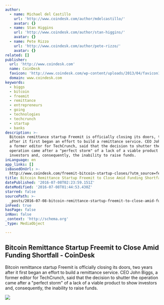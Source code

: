 ```yaml
---
author:
  - name: Michael del Castillo
    url: 'http://www.coindesk.com/author/mdelcastillo/'
    avatar: {}
  - name: Stan Higgins
    url: 'http://www.coindesk.com/author/stan-higgins/'
    avatar: {}
  - name: Pete Rizzo
    url: 'http://www.coindesk.com/author/pete-rizzo/'
    avatar: {}
related: []
publisher:
  url: 'http://www.coindesk.com'
  name: CoinDesk
  favicon: 'http://www.coindesk.com/wp-content/uploads/2013/04/favicon1.ico?b6542b'
  domain: www.coindesk.com
keywords:
  - biggs
  - bitcoin
  - freemit
  - remittance
  - entrepreneurs
  - going
  - technologies
  - techcrunch
  - startup
  - banks
description: >-
  Bitcoin remittance startup Freemit is officially closing its doors, two years
  after it first began an effort to build a remittance service. CEO John Biggs,
  a former editor for TechCrunch, said that the decision to shutter the
  operation came after a "perfect storm" of a lack of a viable product to show
  investors and, consequently, the inability to raise funds.
inLanguage: en
app_links: []
isBasedOnUrl: >-
  http://www.coindesk.com/freemit-bitcoin-startup-closes/?utm_source=feedburner&utm_medium=feed&utm_campaign=Feed%3A+CoinDesk+(CoinDesk+-+The+Voice+of+Digital+Currency)
title: Bitcoin Remittance Startup Freemit to Close Amid Funding Shortfall - CoinDesk
datePublished: '2016-07-08T02:23:59.151Z'
dateModified: '2016-07-08T01:44:53.430Z'
starred: false
sourcePath: >-
  _posts/2016-07-08-bitcoin-remittance-startup-freemit-to-close-amid-funding-sho.md
inFeed: true
hasPage: false
inNav: false
_context: 'http://schema.org'
_type: MediaObject

---
```

<article style=""><h1>Bitcoin Remittance Startup Freemit to Close Amid Funding Shortfall - CoinDesk</h1><p>Bitcoin remittance startup Freemit is officially closing its doors, two years after it first began an effort to build a remittance service. CEO John Biggs, a former editor for TechCrunch, said that the decision to shutter the operation came after a "perfect storm" of a lack of a viable product to show investors and, consequently, the inability to raise funds.</p><img src="http://media.coindesk.com/2016/03/Screen-Shot-2016-03-07-at-6.05.31-PM-e1457392078767.png" /></article>